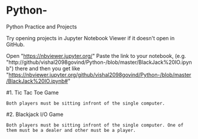 # Python-
Python Practice and Projects

Try opening projects in Jupyter Notebook Viewer if it doesn't open in GitHub.

Open "https://nbviewer.jupyter.org/"
Paste the link to your notebook, (e.g. "http://github/vishal2098govind/Python-/blob/master/BlackJack%20IO.ipynb") there and then you get like "https://nbviewer.jupyter.org/github/vishal2098govind/Python-/blob/master/BlackJack%20IO.ipynb#"

#1. Tic Tac Toe Game
    
    Both players must be sitting infront of the single computer.
    
    
#2. Blackjack I/O Game
    
    Both players must be sitting infront of the single computer. One of them must be a dealer and other must be a player.
    
        
